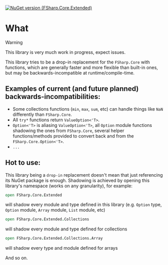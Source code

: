 [![NuGet version (FSharp.Core.Extended)](https://img.shields.io/nuget/v/FSharp.Core.Extended.svg?style=flat-square)](https://www.nuget.org/packages/FSharp.Core.Extended/)

# What

> [!WARNING]
> This library is very much work in progress, expect issues.

This library tries to be a drop-in replacement for the `FSharp.Core` with functions, which are generally faster and more flexible than built-in ones, but may be backwards-incompatible at runtime/compile-time.

## Examples of current (and future planned) backwards-incompatibilities:
- Some collections functions (`min`, `max`, `sum`, etc) can handle things like `NaN` differently than `FSharp.Core`.
- All `try*` functions return `ValueOption<'T>`.
- `Option<'T>` is aliasing `ValueOption<'T>`, all `Option` module functions shadowing the ones from `FSharp.Core`, several helper functions/methods provided to convert back and from the `FSharp.Core.Option<'T>`.
- `...`

## Hot to use:
This library being a `drop-in` replacement doesn't mean that just referencing its NuGet package is enough. Shadowing is achieved by opening this library's namespace (works on any granularity), for example:

```fsharp
open FSharp.Core.Extended
```

will shadow every module and type defined in this library (e.g. `Option` type, `Option` module, `Array` module, `List` module, etc)


```fsharp
open FSharp.Core.Extended.Collections
```

will shadow every module and type defined for collections


```fsharp
open FSharp.Core.Extended.Collections.Array
```

will shadow every type and module defined for arrays


And so on.
